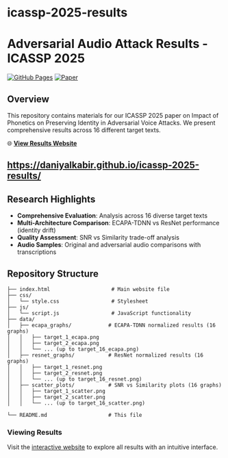 # icassp-2025-results

# Adversarial Audio Attack Results - ICASSP 2025

[![GitHub Pages](https://img.shields.io/badge/GitHub%20Pages-Live-brightgreen)]((https://daniyalkabir.github.io/icassp-2025-results/))
[![Paper](https://img.shields.io/badge/Paper-ICASSP%202025-blue)]()

## Overview

This repository contains materials for our ICASSP 2025 paper on Impact of Phonetics on Preserving Identity in Adversarial Voice Attacks. We present comprehensive results across 16 different target texts.

🌐 **[View Results Website]((https://daniyalkabir.github.io/icassp-2025-results/))**

## https://daniyalkabir.github.io/icassp-2025-results/

## Research Highlights

- **Comprehensive Evaluation**: Analysis across 16 diverse target texts
- **Multi-Architecture Comparison**: ECAPA-TDNN vs ResNet performance (identity drift)
- **Quality Assessment**: SNR vs Similarity trade-off analysis
- **Audio Samples**: Original and adversarial audio comparisons with transcriptions

## Repository Structure

```
├── index.html                    # Main website file
├── css/
│   └── style.css                 # Stylesheet
├── js/
│   └── script.js                 # JavaScript functionality
├── data/
│   ├── ecapa_graphs/            # ECAPA-TDNN normalized results (16 graphs)
│   │   ├── target_1_ecapa.png
│   │   ├── target_2_ecapa.png
│   │   └── ... (up to target_16_ecapa.png)
│   ├── resnet_graphs/           # ResNet normalized results (16 graphs)
│   │   ├── target_1_resnet.png
│   │   ├── target_2_resnet.png
│   │   └── ... (up to target_16_resnet.png)
│   ├── scatter_plots/           # SNR vs Similarity plots (16 graphs)
│   │   ├── target_1_scatter.png
│   │   ├── target_2_scatter.png
│   │   └── ... (up to target_16_scatter.png)

└── README.md                    # This file
```


### Viewing Results
Visit the [interactive website]([https://daniyalkabir.github.io/icassp-2025-results/]) to explore all results with an intuitive interface.

